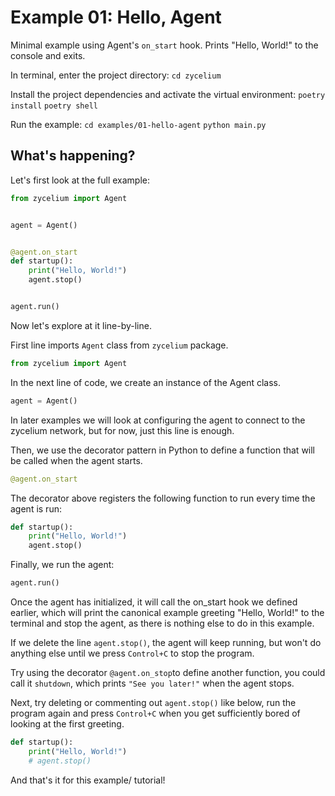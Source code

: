 # Example 01: Hello, Agent

Minimal example using Agent's `on_start` hook.
Prints "Hello, World!" to the console and exits.

In terminal, enter the project directory:
    `cd zycelium`

Install the project dependencies and activate the virtual environment:
    `poetry install`
    `poetry shell`

Run the example:
    `cd examples/01-hello-agent`
    `python main.py`

## What's happening?

Let's first look at the full example:

```python
from zycelium import Agent


agent = Agent()


@agent.on_start
def startup():
    print("Hello, World!")
    agent.stop()


agent.run()
```

Now let's explore at it line-by-line.

First line imports `Agent` class from `zycelium` package.

```python
from zycelium import Agent
```

In the next line of code, we create an instance  of the Agent class.

```python
agent = Agent()
```

In later examples we will look at configuring the agent to connect
to the zycelium network, but for now, just this line is enough.

Then, we use the decorator pattern in Python to define a function
that will be called when the agent starts.

```python
@agent.on_start
```

The decorator above registers the following function to run
every time the agent is run:

```python
def startup():
    print("Hello, World!")
    agent.stop()
```

Finally, we run the agent:

```python
agent.run()
```

Once the agent has initialized, it will call the on_start hook we defined earlier,
which will print the canonical example greeting "Hello, World!" to the terminal
and stop the agent, as there is nothing else to do in this example.

If we delete the line `agent.stop()`, the agent will keep running,
but won't do anything else until we press `Control+C` to stop the program.

Try using the decorator `@agent.on_stop`to define another function,
you could call it `shutdown`, which prints `"See you later!"`
when the agent stops.

Next, try deleting or commenting out `agent.stop()` like below,
run the program again and press `Control+C`
when you get sufficiently bored of looking at the first greeting.

```python
def startup():
    print("Hello, World!")
    # agent.stop()
```

And that's it for this example/ tutorial!
